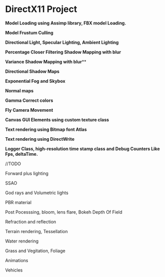 # DirectX11 Project

**Model Loading using Assimp library, FBX model Loading.**

**Model Frustum Culling**

**Directional Light, Specular Lighting, Ambient Lighting**

**Percentage Closer Filtering Shadow Mapping with blur**

**Variance Shadow Mapping with blur****

**Directional Shadow Maps**

**Exponential Fog and Skybox**

**Normal maps**

**Gamma Correct colors**

**Fly Camera Movement**

**Canvas GUI Elements using custom texture class**

**Text rendering using Bitmap font Atlas**

**Text rendering using DirectWrite**

**Logger Class, high-resolution time stamp class and Debug Counters Like Fps, deltaTime.**

//TODO

Forward plus lighting

SSAO

God rays and Volumetric lights

PBR material 

Post Pocesssing, bloom, lens flare, Bokeh Depth Of Field

Refraction and reflection

Terrain rendering, Tessellation

Water rendering

Grass and Vegitation, Foliage

Animations

Vehicles  
